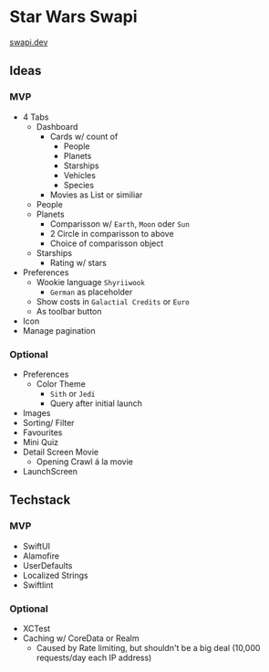 #  Star Wars Swapi

[swapi.dev](https://swapi.dev/documentation#root)

## Ideas

### MVP

- 4 Tabs
    - Dashboard
        - Cards w/ count of
            - People
            - Planets
            - Starships
            - Vehicles
            - Species
        - Movies as List or similiar
    - People
    - Planets
        - Comparisson w/ `Earth`, `Moon` oder `Sun`
        - 2 Circle in comparisson to above
        - Choice of comparisson object
    - Starships
        - Rating w/ stars
- Preferences
    - Wookie language `Shyriiwook`
        - `German` as placeholder
    - Show costs in `Galactial Credits` or `Euro`
    - As toolbar button
- Icon
- Manage pagination

### Optional

- Preferences
    - Color Theme
        - `Sith` or `Jedi`
        - Query after initial launch
- Images
- Sorting/ Filter
- Favourites
- Mini Quiz
- Detail Screen Movie
    - Opening Crawl á la movie
- LaunchScreen

## Techstack

### MVP

- SwiftUI
- Alamofire
- UserDefaults
- Localized Strings
- Swiftlint

### Optional
- XCTest
- Caching w/ CoreData or Realm
    - Caused by Rate limiting, but shouldn't be a big deal (10,000 requests/day each IP address)
